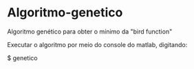 # Algoritmo-genetico

Algoritmo genético para obter o mínimo da "bird function"

Executar o algoritmo por meio do console do matlab, digitando:

$ genetico
